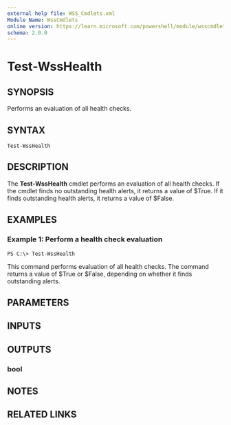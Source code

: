```yaml
---
external help file: WSS_Cmdlets.xml
Module Name: WssCmdlets
online version: https://learn.microsoft.com/powershell/module/wsscmdlets/test-wsshealth?view=windowsserver2012-ps&wt.mc_id=ps-gethelp
schema: 2.0.0
---
```


# Test-WssHealth

## SYNOPSIS
Performs an evaluation of all health checks.

## SYNTAX

```
Test-WssHealth
```

## DESCRIPTION
The **Test-WssHealth** cmdlet performs an evaluation of all health checks.
If the cmdlet finds no outstanding health alerts, it returns a value of $True.
If it finds outstanding health alerts, it returns a value of $False.

## EXAMPLES

### Example 1: Perform a health check evaluation
```
PS C:\> Test-WssHealth
```

This command performs evaluation of all health checks.
The command returns a value of $True or $False, depending on whether it finds outstanding alerts.

## PARAMETERS

## INPUTS

## OUTPUTS

### bool

## NOTES

## RELATED LINKS

